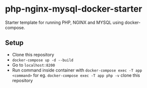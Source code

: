 # php-nginx-mysql-docker-starter
Starter template for running PHP, NGINX and MYSQL using docker-compose.

## Setup
* Clone this repository
* `docker-compose up -d --build`
* Go to `localhost:8200`
* Run command inside container with 
`docker-compose exec -T app <command>`
for eg. `docker-compose exec -T app php -v`
clone this repository
